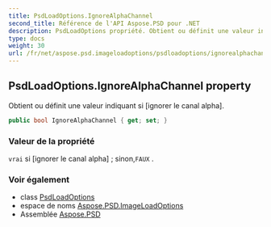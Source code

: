 ```yaml
---
title: PsdLoadOptions.IgnoreAlphaChannel
second_title: Référence de l'API Aspose.PSD pour .NET
description: PsdLoadOptions propriété. Obtient ou définit une valeur indiquant si ignorer le canal alpha.
type: docs
weight: 30
url: /fr/net/aspose.psd.imageloadoptions/psdloadoptions/ignorealphachannel/
---
```

## PsdLoadOptions.IgnoreAlphaChannel property

Obtient ou définit une valeur indiquant si [ignorer le canal alpha].

```csharp
public bool IgnoreAlphaChannel { get; set; }
```

### Valeur de la propriété

`vrai` si [ignorer le canal alpha] ; sinon,`FAUX` .

### Voir également

* class [PsdLoadOptions](../)
* espace de noms [Aspose.PSD.ImageLoadOptions](../../psdloadoptions/)
* Assemblée [Aspose.PSD](../../../)


